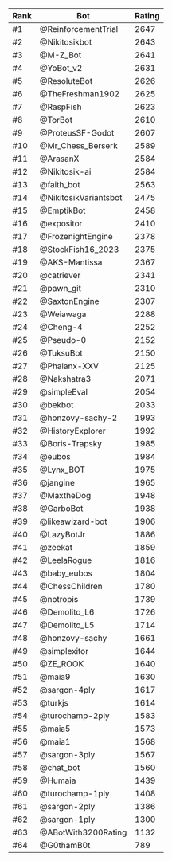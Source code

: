 Rank|Bot|Rating
---|---|---
#1|@ReinforcementTrial|2647
#2|@Nikitosikbot|2643
#3|@M-Z_Bot|2641
#4|@YoBot_v2|2631
#5|@ResoluteBot|2626
#6|@TheFreshman1902|2625
#7|@RaspFish|2623
#8|@TorBot|2610
#9|@ProteusSF-Godot|2607
#10|@Mr_Chess_Berserk|2589
#11|@ArasanX|2584
#12|@Nikitosik-ai|2584
#13|@faith_bot|2563
#14|@NikitosikVariantsbot|2475
#15|@EmptikBot|2458
#16|@expositor|2410
#17|@FrozenightEngine|2378
#18|@StockFish16_2023|2375
#19|@AKS-Mantissa|2367
#20|@catriever|2341
#21|@pawn_git|2310
#22|@SaxtonEngine|2307
#23|@Weiawaga|2288
#24|@Cheng-4|2252
#25|@Pseudo-0|2152
#26|@TuksuBot|2150
#27|@Phalanx-XXV|2125
#28|@Nakshatra3|2071
#29|@simpleEval|2054
#30|@bekbot|2033
#31|@honzovy-sachy-2|1993
#32|@HistoryExplorer|1992
#33|@Boris-Trapsky|1985
#34|@eubos|1984
#35|@Lynx_BOT|1975
#36|@jangine|1965
#37|@MaxtheDog|1948
#38|@GarboBot|1938
#39|@likeawizard-bot|1906
#40|@LazyBotJr|1886
#41|@zeekat|1859
#42|@LeelaRogue|1816
#43|@baby_eubos|1804
#44|@ChessChildren|1780
#45|@notropis|1739
#46|@Demolito_L6|1726
#47|@Demolito_L5|1714
#48|@honzovy-sachy|1661
#49|@simplexitor|1644
#50|@ZE_ROOK|1640
#51|@maia9|1630
#52|@sargon-4ply|1617
#53|@turkjs|1614
#54|@turochamp-2ply|1583
#55|@maia5|1573
#56|@maia1|1568
#57|@sargon-3ply|1567
#58|@chat_bot|1560
#59|@Humaia|1439
#60|@turochamp-1ply|1408
#61|@sargon-2ply|1386
#62|@sargon-1ply|1300
#63|@ABotWith3200Rating|1132
#64|@G0thamB0t|789
